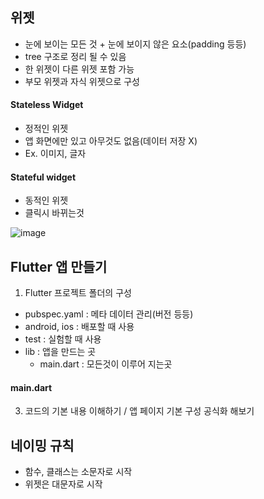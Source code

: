 ## 위젯
* 눈에 보이는 모든 것 + 눈에 보이지 않은 요소(padding 등등)
* tree 구조로 정리 될 수 있음
* 한 위젯이 다른 위젯 포함 가능
* 부모 위젯과 자식 위젯으로 구성


#### Stateless Widget
* 정적인 위젯
* 앱 화면에만 있고 아무것도 없음(데이터 저장 X) 
* Ex. 이미지, 글자

#### Stateful widget
* 동적인 위젯
* 클릭시 바뀌는것

![image](https://user-images.githubusercontent.com/63588046/183101912-9abe6b6c-c01a-4d7e-a5d2-9721f364b160.png)


## Flutter 앱 만들기
1. Flutter 프로젝트 폴더의 구성
  * pubspec.yaml : 메타 데이터 관리(버전 등등)
  * android, ios : 배포할 때 사용
  * test : 실험할 때 사용
  * lib : 앱을 만드는 곳
    * main.dart : 모든것이 이루어 지는곳

#### main.dart

3. 코드의 기본 내용 이해하기 / 앱 페이지 기본 구성 공식화 해보기



## 네이밍 규칙
* 함수, 클래스는 소문자로 시작
* 위젯은 대문자로 시작
